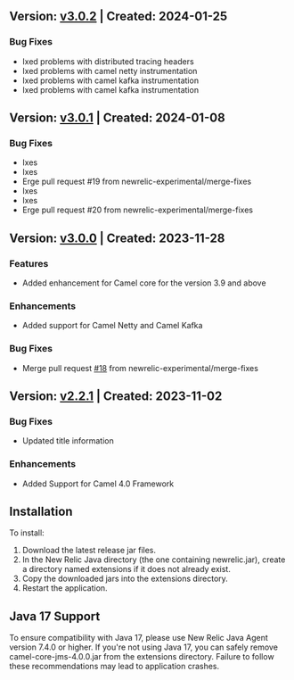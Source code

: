 ## Version: [v3.0.2](https://github.com/newrelic-experimental/newrelic-java-camel/releases/tag/v3.0.2) | Created: 2024-01-25
### Bug Fixes
- Ixed problems with distributed tracing headers
- Ixed problems with camel netty instrumentation
- Ixed problems with camel kafka instrumentation
- Ixed problems with camel kafka instrumentation

## Version: [v3.0.1](https://github.com/newrelic-experimental/newrelic-java-camel/releases/tag/v3.0.1) | Created: 2024-01-08
### Bug Fixes
- Ixes
- Ixes
- Erge pull request #19 from newrelic-experimental/merge-fixes
- Ixes
- Ixes
- Erge pull request #20 from newrelic-experimental/merge-fixes

## Version: [v3.0.0](https://github.com/newrelic-experimental/newrelic-java-camel/releases/tag/v3.0.0) | Created: 2023-11-28
### Features
- Added enhancement for Camel core for the version 3.9 and above

### Enhancements
- Added support for Camel Netty and Camel Kafka

### Bug Fixes
- Merge pull request [#18](https://github.com/newrelic-experimental/newrelic-java-camel/pull/18) from newrelic-experimental/merge-fixes


## Version: [v2.2.1](https://github.com/newrelic-experimental/newrelic-java-camel/releases/tag/v2.2.1) | Created: 2023-11-02
### Bug Fixes
- Updated title information


### Enhancements
  - Added Support for Camel 4.0 Framework

## Installation

To install:

1. Download the latest release jar files.
2. In the New Relic Java directory (the one containing newrelic.jar), create a directory named extensions if it does not already exist.
3. Copy the downloaded jars into the extensions directory.
4. Restart the application.   

## Java 17 Support

To ensure compatibility with Java 17, please use New Relic Java Agent version 7.4.0 or higher.
If you're not using Java 17, you can safely remove camel-core-jms-4.0.0.jar from the extensions directory.
Failure to follow these recommendations may lead to application crashes.

